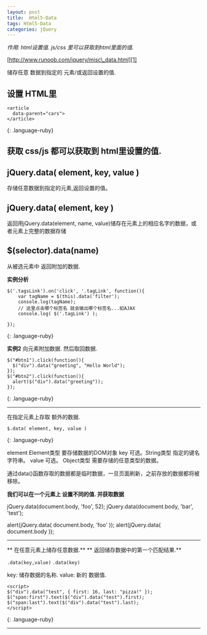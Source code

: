 ```yaml
---
layout: post
title:  Html5-Data
tags: Html5-Data
categories: jQuery
---
```

*作用: html设置值. js/css 里可以获取到html里面的值.*


[http://www.runoob.com/jquery/misc\_data.html][1]

储存任意 数据到指定的 元素/或返回设置的值.



## 设置 HTML里
~~~
<article
  data-parent="cars">
</article>
~~~
{: .language-ruby}



## 获取 css/js 都可以获取到 html里设置的值.






## jQuery.data( element, key, value )
 存储任意数据到指定的元素,返回设置的值。





## jQuery.data( element, key )
返回用jQuery.data(element, name, value)储存在元素上的相应名字的数据，或者元素上完整的数据存储




## $(selector).data(name)
从被选元素中 返回附加的数据.

**实例分析**
~~~
$('.tagsLink').on('click', '.tagLink', function(){
    var tagName = $(this).data('filter');
    console.log(tagName);
    // 这里点击哪个标签名 就会输出哪个标签名...如AJAX
    console.log( $('.tagLink') );

});
~~~
{: .language-ruby}




**实例2**
向元素附加数据. 然后取回数据.
~~~
$("#btn1").click(function(){
  $("div").data("greeting", "Hello World");
});
$("#btn2").click(function(){
  alert($("div").data("greeting"));
});
~~~
{: .language-ruby}


---

在指定元素上存取 额外的数据. 

~~~
$.data( element, key, value )
~~~
{: .language-ruby}

element Element类型 要存储数据的DOM对象
key 可选。String类型 指定的键名字符串。
value 可选。 Object类型 需要存储的任意类型的数据。



通过data()函数存取的数据都是临时数据，一旦页面刷新，之前存放的数据都将被移除。



**我们可以在一个元素上 设置不同的值. 并获取数据**

jQuery.data(document.body, 'foo', 52);
jQuery.data(document.body, 'bar', 'test');


alert(jQuery.data( document.body, 'foo' ));
alert(jQuery.data( document.body ));









---
** 在任意元素上储存任意数据.**
** 返回储存数据中的第一个匹配结果.**


`.data(key,value)`
`.data(key)`

key: 储存数据的名称.
value: 新的 数据值.

~~~
<script>
$("div").data("test", { first: 16, last: "pizza!" });
$("span:first").text($("div").data("test").first);
$("span:last").text($("div").data("test").last);
</script>
~~~
{: .language-ruby}






--- 










[1]:	http://www.runoob.com/jquery/misc_data.html
